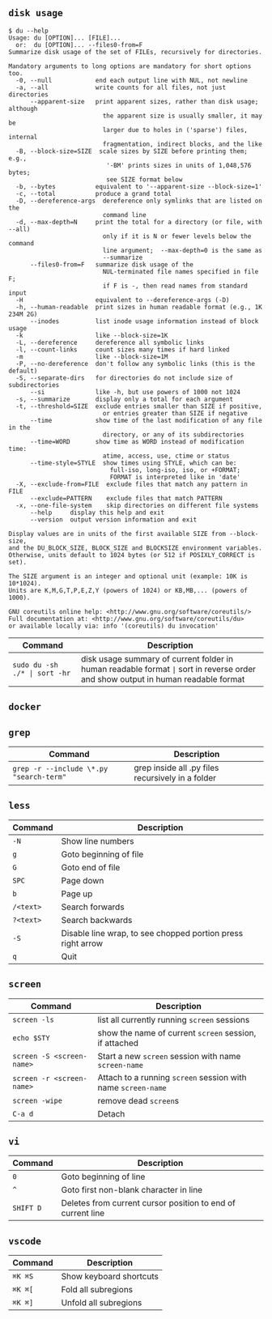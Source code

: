 ## `disk usage`
```
$ du --help
Usage: du [OPTION]... [FILE]...
  or:  du [OPTION]... --files0-from=F
Summarize disk usage of the set of FILEs, recursively for directories.

Mandatory arguments to long options are mandatory for short options too.
  -0, --null            end each output line with NUL, not newline
  -a, --all             write counts for all files, not just directories
      --apparent-size   print apparent sizes, rather than disk usage; although
                          the apparent size is usually smaller, it may be
                          larger due to holes in ('sparse') files, internal
                          fragmentation, indirect blocks, and the like
  -B, --block-size=SIZE  scale sizes by SIZE before printing them; e.g.,
                           '-BM' prints sizes in units of 1,048,576 bytes;
                           see SIZE format below
  -b, --bytes           equivalent to '--apparent-size --block-size=1'
  -c, --total           produce a grand total
  -D, --dereference-args  dereference only symlinks that are listed on the
                          command line
  -d, --max-depth=N     print the total for a directory (or file, with --all)
                          only if it is N or fewer levels below the command
                          line argument;  --max-depth=0 is the same as
                          --summarize
      --files0-from=F   summarize disk usage of the
                          NUL-terminated file names specified in file F;
                          if F is -, then read names from standard input
  -H                    equivalent to --dereference-args (-D)
  -h, --human-readable  print sizes in human readable format (e.g., 1K 234M 2G)
      --inodes          list inode usage information instead of block usage
  -k                    like --block-size=1K
  -L, --dereference     dereference all symbolic links
  -l, --count-links     count sizes many times if hard linked
  -m                    like --block-size=1M
  -P, --no-dereference  don't follow any symbolic links (this is the default)
  -S, --separate-dirs   for directories do not include size of subdirectories
      --si              like -h, but use powers of 1000 not 1024
  -s, --summarize       display only a total for each argument
  -t, --threshold=SIZE  exclude entries smaller than SIZE if positive,
                          or entries greater than SIZE if negative
      --time            show time of the last modification of any file in the
                          directory, or any of its subdirectories
      --time=WORD       show time as WORD instead of modification time:
                          atime, access, use, ctime or status
      --time-style=STYLE  show times using STYLE, which can be:
                            full-iso, long-iso, iso, or +FORMAT;
                            FORMAT is interpreted like in 'date'
  -X, --exclude-from=FILE  exclude files that match any pattern in FILE
      --exclude=PATTERN    exclude files that match PATTERN
  -x, --one-file-system    skip directories on different file systems
      --help     display this help and exit
      --version  output version information and exit

Display values are in units of the first available SIZE from --block-size,
and the DU_BLOCK_SIZE, BLOCK_SIZE and BLOCKSIZE environment variables.
Otherwise, units default to 1024 bytes (or 512 if POSIXLY_CORRECT is set).

The SIZE argument is an integer and optional unit (example: 10K is 10*1024).
Units are K,M,G,T,P,E,Z,Y (powers of 1024) or KB,MB,... (powers of 1000).

GNU coreutils online help: <http://www.gnu.org/software/coreutils/>
Full documentation at: <http://www.gnu.org/software/coreutils/du>
or available locally via: info '(coreutils) du invocation'
```
| Command | Description |
| ------- | ----------- |
| `sudo du -sh ./* \| sort -hr` | disk usage summary of current folder in human readable format `\|` sort in reverse order and show output in human readable format |

## `docker`


## `grep`

| Command | Description |
| ------- | ----------- |
| `grep -r --include \*.py "search-term"` | grep inside all .py files recursively in a folder |

## `less`

| Command | Description |
| ------- | ----------- |
| `-N` | Show line numbers |
| `g` | Goto beginning of file |
| `G` | Goto end of file |
| `SPC` | Page down |
| `b` | Page up |
| `/<text>` | Search forwards |
| `?<text>` | Search backwards |
| `-S` | Disable line wrap, to see chopped portion press right arrow |
| `q` | Quit |

## `screen`

| Command | Description |
| ------- | ----------- |
| `screen -ls` | list all currently running `screen` sessions |
| `echo $STY` | show the name of current `screen` session, if attached |
| `screen -S <screen-name>` | Start a new `screen` session with name `screen-name` |
| `screen -r <screen-name>` | Attach to a running `screen` session with name `screen-name` |
| `screen -wipe` | remove dead `screen`s |
| `C-a d` | Detach  |

## `vi`

| Command | Description |
| ------- | ----------- |
| `0` | Goto beginning of line |
| `^` | Goto first non-blank character in line |
| `SHIFT D` | Deletes from current cursor position to end of current line |

## `vscode`
| Command | Description |
| ------- | ----------- |
| `⌘K ⌘S` | Show keyboard shortcuts |
| `⌘K ⌘[` | Fold all subregions |
| `⌘K ⌘]` | Unfold all subregions |
